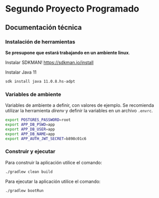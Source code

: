 # Segundo Proyecto Programado #

## Documentación técnica ##

### Instalación de herramientas ###

**Se presupone que estará trabajando en un ambiente linux**.

Instalar SDKMAN! https://sdkman.io/install

Instalar Java 11

```bash
sdk install java 11.0.8.hs-adpt
```

### Variables de ambiente ###

Variables de ambiente a definir, con valores de ejemplo. Se recomienda utilizar la herramienta *direnv* y definir la variables en un archivo `.envrc`.

```bash
export POSTGRES_PASSWORD=root
export APP_DB_PSWD=app
export APP_DB_USER=app
export APP_DB_NAME=app
export APP_AUTH_JWT_SECRET=b898c01c6
```

### Construir y ejecutar ###

Para construir la aplicación utilice el comando:

```bash
./gradlew clean build
```

Para ejecutar la aplicación utilice el comando:

```bash
./gradlew bootRun
```
